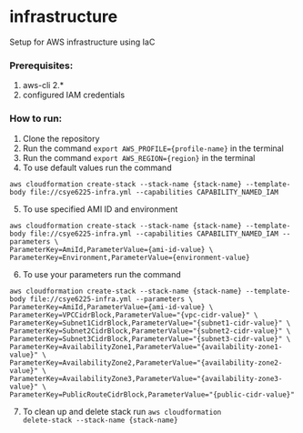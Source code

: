 # infrastructure
Setup for AWS infrastructure using IaC


### Prerequisites:
1) aws-cli 2.*
2) configured IAM credentials


### How to run:
1) Clone the repository
2) Run the command <code>export AWS_PROFILE={profile-name}</code> in the terminal
3) Run the command <code>export AWS_REGION={region}</code> in the terminal
4) To use default values run the command
```
aws cloudformation create-stack --stack-name {stack-name} --template-body file://csye6225-infra.yml --capabilities CAPABILITY_NAMED_IAM
```
5) To use specified AMI ID and environment
```
aws cloudformation create-stack --stack-name {stack-name} --template-body file://csye6225-infra.yml --capabilities CAPABILITY_NAMED_IAM --parameters \
ParameterKey=AmiId,ParameterValue={ami-id-value} \
ParameterKey=Environment,ParameterValue={environment-value}
```
6) To use your parameters run the command
```
aws cloudformation create-stack --stack-name {stack-name} --template-body file://csye6225-infra.yml --parameters \
ParameterKey=AmiId,ParameterValue={ami-id-value} \
ParameterKey=VPCCidrBlock,ParameterValue="{vpc-cidr-value}" \
ParameterKey=Subnet1CidrBlock,ParameterValue="{subnet1-cidr-value}" \
ParameterKey=Subnet2CidrBlock,ParameterValue="{subnet2-cidr-value}" \
ParameterKey=Subnet3CidrBlock,ParameterValue="{subnet3-cidr-value}" \
ParameterKey=AvailabilityZone1,ParameterValue="{availability-zone1-value}" \
ParameterKey=AvailabilityZone2,ParameterValue="{availability-zone2-value}" \
ParameterKey=AvailabilityZone3,ParameterValue="{availability-zone3-value}" \
ParameterKey=PublicRouteCidrBlock,ParameterValue="{public-cidr-value}"
```
7) To clean up and delete stack run <code>aws cloudformation delete-stack --stack-name {stack-name}</code>
